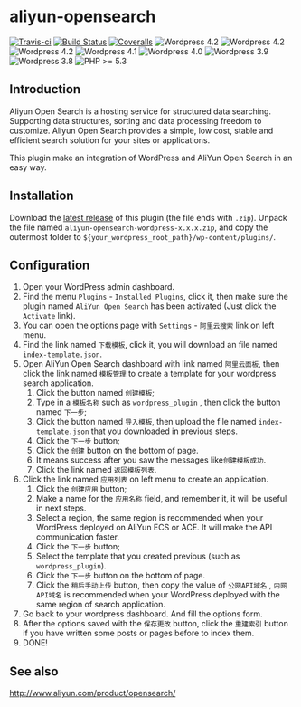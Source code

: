 # aliyun-opensearch

[![Travis-ci](https://scrutinizer-ci.com/g/mr5/aliyun-opensearch/badges/quality-score.png?b=master)](https://scrutinizer-ci.com/g/mr5/aliyun-opensearch/)
[![Build Status](https://travis-ci.org/mr5/aliyun-opensearch.svg)](https://travis-ci.org/mr5/aliyun-opensearch)
[![Coveralls](https://coveralls.io/repos/mr5/aliyun-opensearch/badge.svg?branch=master&service=github)](https://coveralls.io/github/mr5/aliyun-opensearch?branch=master)
![Wordpress 4.2](https://img.shields.io/badge/wordpress-4.4.x-blue.svg)
![Wordpress 4.2](https://img.shields.io/badge/wordpress-4.3.x-blue.svg)
![Wordpress 4.2](https://img.shields.io/badge/wordpress-4.2.x-blue.svg)
![Wordpress 4.1](https://img.shields.io/badge/wordpress-4.1.x-blue.svg)
![Wordpress 4.0](https://img.shields.io/badge/wordpress-4.0.x-blue.svg)
![Wordpress 3.9](https://img.shields.io/badge/wordpress-3.9.x-blue.svg)
![Wordpress 3.8](https://img.shields.io/badge/wordpress-3.8.x-blue.svg)
![PHP >= 5.3](https://img.shields.io/badge/php-%3E=5.3-green.svg)

## Introduction
Aliyun Open Search is a hosting service for structured data searching. Supporting data structures, sorting and data processing freedom to customize. Aliyun Open Search provides a simple, low cost, stable and efficient search solution for your sites or applications.

This plugin make an integration of WordPress and AliYun Open Search in an easy way.

## Installation

Download the [latest release](https://github.com/mr5/aliyun-opensearch/releases) of this plugin (the file ends with `.zip`).
Unpack the file named `aliyun-opensearch-wordpress-x.x.x.zip`, and copy the outermost folder to `${your_wordpress_root_path}/wp-content/plugins/`.

## Configuration
1. Open your WordPress admin dashboard.
1. Find the menu `Plugins` - `Installed Plugins`, click it, then make sure the plugin named `AliYun Open Search` has been activated (Just click the `Activate` link).
1. You can open the options page with `Settings` - `阿里云搜索` link on left menu. 
1. Find the link named `下载模板`,  click it, you will download an file named `index-template.json`.
1. Open AliYun Open Search dashboard with link named `阿里云面板`,  then click the link named `模板管理` to create a template for your wordpress search application.
	1. Click the button named `创建模板`;
	1. Type in a `模板名称` such as `wordpress_plugin` , then click the button named `下一步`;
	1. Click the button named `导入模板`, then upload the file named `index-template.json` that you downloaded in previous steps. 
	2. Click the `下一步` button;
	3. Click the `创建` button on the bottom of page.
	4. It means success after you saw the messages like`创建模板成功`.
	5. Click the link named `返回模板列表`.
1. Click the link named `应用列表` on left menu to create an application.
	1. Click the `创建应用` button;
	2. Make a name for the `应用名称` field, and remember it, it will be useful in next steps.
	3. Select a region, the same region is recommended when your WordPress deployed on AliYun ECS or ACE. It will make the API communication faster.
	4. Click the `下一步` button;
	5. Select the template that you created previous (such as `wordpress_plugin`).
	6. Click the `下一步` button on the bottom of page.
	7. Click the `稍后手动上传` button, then copy the value of `公网API域名` , `内网API域名` is recommended when your WordPress deployed with the same region of  search application.
1. Go back to your wordpress dashboard. And fill the options form.
2. After the options saved with the `保存更改` button,  click the `重建索引` button if you have written some posts or pages before to index them.
1. DONE!

## See also
http://www.aliyun.com/product/opensearch/